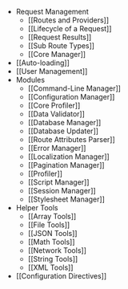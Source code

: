 - Request Management
  - [[Routes and Providers]]
  - [[Lifecycle of a Request]]
  - [[Request Results]]
  - [[Sub Route Types]]
  - [[Core Manager]]
- [[Auto-loading]]
- [[User Management]]
- Modules
  - [[Command-Line Manager]]
  - [[Configuration Manager]]
  - [[Core Profiler]]
  - [[Data Validator]]
  - [[Database Manager]]
  - [[Database Updater]]
  - [[Route Attributes Parser]]
  - [[Error Manager]]
  - [[Localization Manager]]
  - [[Pagination Manager]]
  - [[Profiler]]
  - [[Script Manager]]
  - [[Session Manager]]
  - [[Stylesheet Manager]]
- Helper Tools
  - [[Array Tools]]
  - [[File Tools]]
  - [[JSON Tools]]
  - [[Math Tools]]
  - [[Network Tools]]
  - [[String Tools]]
  - [[XML Tools]]
- [[Configuration Directives]]
